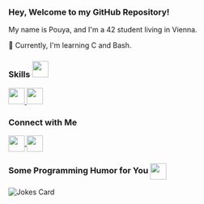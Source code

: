 <h3 align="left">Hey, Welcome to my GitHub Repository!</h3>

<p align="left">My name is Pouya, and I'm a 42 student living in Vienna.</p>

<p align="left"> 🌱 Currently, I'm learning C and Bash.</p>



<h3 align="left">Skills <img src="https://raw.githubusercontent.com/rahulbanerjee26/githubProfileReadmeGenerator/main/gifs/code.gif" width="32px" height="32px"></h3>

<a href="https://github.com/with-pouyax?tab=repositories&q=&type=&language=c&sort=">
  <img width="32px" height="32px" src="https://raw.githubusercontent.com/rahulbanerjee26/githubAboutMeGenerator/main/icons/c.svg">
</a>
<a href="https://github.com/with-pouyax?tab=repositories&q=&type=&language=bash&sort=">
  <img width="32px" height="32px" src="https://raw.githubusercontent.com/rahulbanerjee26/githubAboutMeGenerator/main/icons/bash.svg">
</a>

<h3 align="left">Connect with Me</h3>

<a href="https://www.linkedin.com/in/pouyax/">
  <img width="32px" align="center" src="https://raw.githubusercontent.com/rahulbanerjee26/githubProfileReadmeGenerator/main/icons/linked-in-alt.svg"/>
</a> 
<a href="https://www.github.com/with-pouyax">
  <img width="32px" align="center" src="https://raw.githubusercontent.com/rahulbanerjee26/githubAboutMeGenerator/main/icons/github.svg"/>
</a> 

<br>

<h3 align="left">Some Programming Humor for You <img align="center" src="https://raw.githubusercontent.com/rahulbanerjee26/githubProfileReadmeGenerator/main/gifs/winkFace.gif" width="32px" height="32px"></h3>

![Jokes Card](https://readme-jokes.vercel.app/api?theme=radical)
